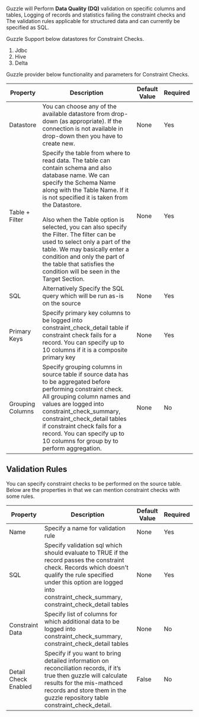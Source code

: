 Guzzle will Perform **Data Quality (DQ)** validation on specific columns and tables, Logging of records and statistics failing the constraint checks and The validation rules applicable for structured data and can currently be specified as SQL.

Guzzle Support below datastores for Constraint Checks.

1. Jdbc
2. Hive
3. Delta

Guzzle provider below functionality and parameters for Constraint Checks.

|Property|Description|Default Value|Required|
|--- |--- |--- |--- |
|Datastore|You can choose any of the available datastore from drop-down (as appropriate). If the connection is not available in drop-down then you have to create new.|None|Yes|
|Table   +   Filter|Specify the table from where to read data. The table can contain schema and also database name. We can specify the Schema Name along with the Table Name. If it is not specified it is taken from the Datastore.<br/><br/>Also when the Table option is selected, you can also specify the Filter. The filter can be used to select only a part of the table. We may basically enter a condition and only the part of the table that satisfies the condition will be seen in the Target Section.|None|Yes|
|SQL|Alternatively Specify the SQL query which will be run as-is on the source|None|Yes|
|Primary Keys|Specify primary key columns to be logged into constraint_check_detail table if constraint check fails for a record. You can specify up to 10 columns if it is a composite primary key|None|Yes|
|Grouping Columns|Specify grouping columns in source table if source data has to be aggregated before performing constraint check. All grouping column names and values are logged into constraint_check_summary, constraint_check_detail tables if constraint check fails for a record. You can specify up to 10 columns for group by to perform aggregation.|None|No|


## Validation Rules

You can specify constraint checks to be performed on the source table. Below are the properties in that we can mention constraint checks with some rules.

|Property|Description|Default Value|Required|
|--- |--- |--- |--- |
|Name|Specify a name for validation rule|None|Yes|
|SQL|Specify validation sql which should evaluate to TRUE if the record passes the constraint check. Records which doesn't qualify the rule specified under this option are logged into constraint_check_summary, constraint_check_detail tables|None|Yes|
|Constraint Data|Specify list of columns for which additional data to be logged into constraint_check_summary, constraint_check_detail tables|None|No|
|Detail Check Enabled|Specify if you want to bring detailed information on reconciliation records, if it’s true then guzzle will calculate results for the mis-mathced records and store them in the guzzle repository table constraint_check_detail.|False|No|

